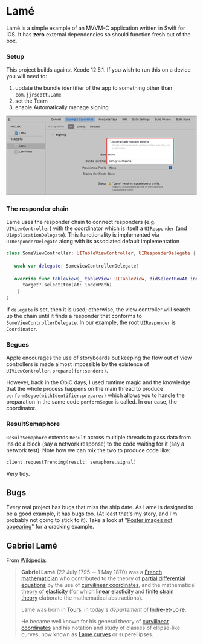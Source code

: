 #  Lamé

Lamé is a simple example of an MVVM-C application written in Swift for iOS. It has **zero** external dependencies so should function fresh out of the box.

### Setup

This project builds against Xcode 12.5.1. If you wish to run this on a device you will need to:

1. update the bundle identifier of the app to something other than `com.jjrscott.Lame`
2. set the Team
3. enable Automatically manage signing

![](Assets/bundle-provisioning.png)

### The responder chain

Lame uses the responder chain to connect responders (e.g. `UIViewController`) with the coordinator which is itself a `UIResponder` (and `UIApplicationDelegate`). This functionality is implemented via `UIResponderDelegate` along with its associated default implementation

```swift
class SomeViewController: UITableViewController, UIResponderDelegate {
        
   weak var delegate: SomeViewControllerDelegate?
       
   override func tableView(_ tableView: UITableView, didSelectRowAt indexPath: IndexPath) {
      target?.selectItem(at: indexPath)
    }
}
```

If `delegate` is set, then it is used; otherwise, the view controller will search up the chain until it finds a responder that conforms to `SomeViewControllerDelegate`. In our example, the root `UIResponder` is `Coordinator`.

### Segues

Apple encourages the use of storyboards but keeping the flow out of view controllers is made almost impossible by the existence of `UIViewController.prepare(for:sender:)`.

However, back in the ObjC days, I used runtime magic and the knowledge that the whole process happens on the main thread to produce `performSegue(withIdentifier:prepare:)` which allows you to handle the preparation in the same code `performSegue` is called. In our case, the coordinator.

### ResultSemaphore

`ResultSemaphore` extends `Result` across multiple threads to pass data from inside a block (say a network response) to the code waiting for it (say a network test). Note how we can mix the two to produce code like:

```swift
client.requestTrending(result: semaphore.signal)
```

Very tidy.

## Bugs

Every real project has bugs that miss the ship date. As Lame is designed to be a good example, it has bugs too. (At least that's my story, and I'm probably not going to stick to it). Take a look at "[Poster images not appearing](https://github.com/jjrscott/Lame/issues/1)" for a cracking example.

## Gabriel Lamé

From [Wikipedia](https://en.wikipedia.org/wiki/Gabriel_Lam%C3%A9):

> **Gabriel Lamé** (22 July 1795 -- 1 May 1870) was a [French mathematician](https://en.wikipedia.org/wiki/Category:French_mathematicians "Category:French mathematicians") who contributed to the theory of [partial differential equations](https://en.wikipedia.org/wiki/Partial_differential_equation "Partial differential equation") by the use of [curvilinear coordinates](https://en.wikipedia.org/wiki/Curvilinear_coordinates "Curvilinear coordinates"), and the mathematical theory of [elasticity](https://en.wikipedia.org/wiki/Elasticity_(physics) "Elasticity (physics)") (for which [linear elasticity](https://en.wikipedia.org/wiki/Linear_elasticity "Linear elasticity") and [finite strain theory](https://en.wikipedia.org/wiki/Finite_strain_theory "Finite strain theory") elaborate the mathematical abstractions). 
>
> Lamé was born in [Tours](https://en.wikipedia.org/wiki/Tours "Tours"), in today's *département* of [Indre-et-Loire](https://en.wikipedia.org/wiki/Indre-et-Loire "Indre-et-Loire").
>
> He became well known for his general theory of [curvilinear coordinates](https://en.wikipedia.org/wiki/Curvilinear_coordinates "Curvilinear coordinates") and his notation and study of classes of ellipse-like curves, now known as [Lamé curves](https://en.wikipedia.org/wiki/Lam%C3%A9_curve "Lamé curve") or superellipses.